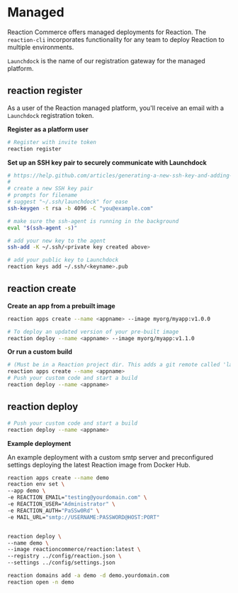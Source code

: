 # Managed

Reaction Commerce offers managed deployments for Reaction. The `reaction-cli` incorporates functionality for any team to deploy Reaction to multiple environments.

`Launchdock` is the name of our registration gateway for the managed platform.

## reaction register

As a user of the Reaction managed platform, you'll receive an email with a `Launchdock` registration token.

**Register as a platform user**

```sh
# Register with invite token
reaction register
```

**Set up an SSH key pair to securely communicate with Launchdock**

```sh
# https://help.github.com/articles/generating-a-new-ssh-key-and-adding-it-to-the-ssh-agent/
#
# create a new SSH key pair
# prompts for filename
# suggest "~/.ssh/launchdock" for ease
ssh-keygen -t rsa -b 4096 -C "you@example.com"

# make sure the ssh-agent is running in the background
eval "$(ssh-agent -s)"

# add your new key to the agent
ssh-add -K ~/.ssh/<private key created above>

# add your public key to Launchdock
reaction keys add ~/.ssh/<keyname>.pub
```

## reaction create

**Create an app from a prebuilt image**

```sh
reaction apps create --name <appname> --image myorg/myapp:v1.0.0

# To deploy an updated version of your pre-built image
reaction deploy --name <appname> --image myorg/myapp:v1.1.0
```

**Or run a custom build**

```sh
# (Must be in a Reaction project dir. This adds a git remote called 'launchdock-<appname>' to your project)
reaction apps create --name <appname>
# Push your custom code and start a build
reaction deploy --name <appname>
```

## reaction deploy

```sh
# Push your custom code and start a build
reaction deploy --name <appname>
```

**Example deployment**

An example deployment with a custom smtp server and preconfigured settings deploying the latest Reaction image from Docker Hub.

```sh
reaction apps create --name demo
reaction env set \
--app demo \
-e REACTION_EMAIL="testing@yourdomain.com" \
-e REACTION_USER="Administrator" \
-e REACTION_AUTH="PaSSw0Rd" \
-e MAIL_URL="smtp://USERNAME:PASSWORD@HOST:PORT"


reaction deploy \
--name demo \
--image reactioncommerce/reaction:latest \
--registry ../config/reaction.json \
--settings ../config/settings.json

reaction domains add -a demo -d demo.yourdomain.com
reaction open -n demo
```
